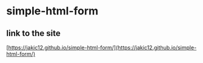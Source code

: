 # simple-html-form

## link to the site
[https://jakic12.github.io/simple-html-form/](https://jakic12.github.io/simple-html-form/)